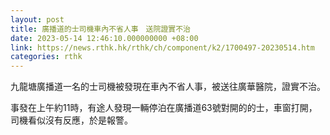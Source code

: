```yaml
---
layout: post
title: 廣播道的士司機車內不省人事　送院證實不治
date: 2023-05-14 12:46:10.000000000 +08:00
link: https://news.rthk.hk/rthk/ch/component/k2/1700497-20230514.htm
categories: rthk
---
```


九龍塘廣播道一名的士司機被發現在車內不省人事，被送往廣華醫院，證實不治。

事發在上午約11時，有途人發現一輛停泊在廣播道63號對開的的士，車窗打開，司機看似沒有反應，於是報警。
